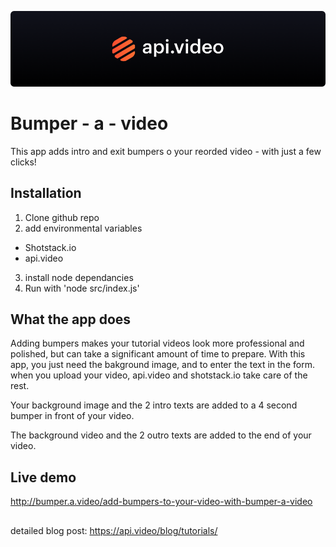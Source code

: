 ![](https://github.com/apivideo/API_OAS_file/blob/master/apivideo_banner.png)

# Bumper - a - video

This app adds intro and exit bumpers o your reorded video - with just a few clicks!

## Installation 

1. Clone github repo
2. add environmental variables
  * Shotstack.io
  * api.video
3. install node dependancies
4. Run with 'node src/index.js'

## What the app does

Adding bumpers makes your tutorial videos look more professional and polished, but can take a significant amount of time to prepare. With this app, you just need the bakground image, and to enter the text in the form.  when you upload your video, api.video and shotstack.io take care of the rest.

Your background image and the 2 intro texts are added to a 4 second bumper in front of your video.

The background video and the 2 outro texts are added to the end of your video.


## Live demo

http://bumper.a.video/add-bumpers-to-your-video-with-bumper-a-video

## 

detailed blog post:
https://api.video/blog/tutorials/